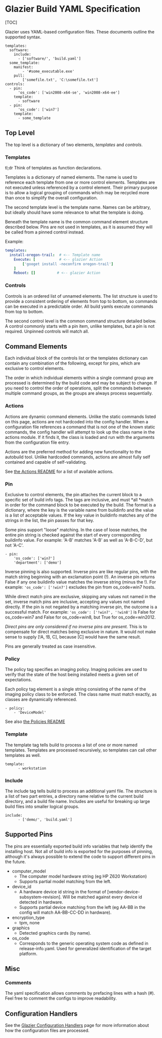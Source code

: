 # Glazier Build YAML Specification

[TOC]

Glazier uses YAML-based configuration files. These documents outline the
supported syntax.

    templates:
      software:
        include:
          - ['software/', 'build.yaml']
      some_template:
        manifest:
            - '#some_executable.exe'
        pull:
            ['somefile.txt', 'C:\somefile.txt']
    controls:
      - pin:
          'os_code': ['win2008-x64-se', 'win2008-x64-ee']
        template:
          - software
      - pin:
          'os_code': ['win7']
        template:
          - some_template

## Top Level

The top level is a dictionary of two elements, *templates* and *controls*.

### Templates

tl;dr Think of templates as function declarations.

Templates is a dictionary of named elements. The name is used to reference each
template from one or more control elements. Templates are not executed unless
referenced by a control element. Their primary purpose is to allow a logical
grouping of commands which may be recycled more than once to simplify the
overall configuration.

The second template level is the template name. Names can be arbitrary, but
ideally should have some relevance to what the template is doing.

Beneath the template name is the common command element structure described
below. Pins are not used in templates, as it is assumed they will be called from
a pinned control instead.

Example:

```yaml
templates:
  install-oregon-trail:  # <-- Template name
    Execute: [           # <-- glazier Action
        ['googet install -noconfirm oregon-trail']
    ]
    Reboot: []          # <-- glazier Action
```

### Controls

Controls is an ordered list of unnamed elements. The list structure is used to
provide a consistent ordering of elements from top to bottom, so commands can be
executed in a predictable order. All build yamls execute commands from top to
bottom.

The second control level is the common command structure detailed below. A
control commonly starts with a pin item, unlike templates, but a pin is not
required. Unpinned controls will match all.

## Command Elements

Each individual block of the controls list or the templates dictionary can
contain any combination of the following, except for pins, which are exclusive
to control elements.

The order in which individual elements within a single command group are
processed is determined by the build code and may be subject to change. If you
need to control the order of operations, split the commands between multiple
command groups, as the groups are always process sequentially.

### Actions

Actions are dynamic command elements. Unlike the static commands listed on this
page, actions are not hardcoded into the config handler. When a configuration
file references a command that is not one of the known static commands, the
config handler will attempt to look up the class name in the actions module. If
it finds it, the class is loaded and run with the arguments from the
configuration file entry.

Actions are the preferred method for adding new functionality to the autobuild
tool. Unlike hardcoded commands, actions are almost fully self contained and
capable of self-validating.

See [the Actions README](../../glazier/lib/actions/README.md) for a list of available
actions.

### Pin

Exclusive to control elements, the pin attaches the current block to a specific
set of build info tags. The tags are inclusive, and must *all *match in order
for the command block to be executed by the build. The format is a dictionary,
where the key is the variable name from buildinfo and the value is a list of
acceptable values. If the key value in buildinfo matches any of the strings in
the list, the pin passes for that key.

Some pins support "loose" matching. In the case of loose matches, the entire pin
string is checked against the start of every corresponding buildinfo value. For
example: 'A-B' matches 'A-B' as well as 'A-B-C-D', but not 'A-C'.

    - pin:
        'os_code': ['win7']
        'department': ['demo']

Inverse pinning is also supported. Inverse pins are like regular pins, with the
match string beginning with an exclamation point (!). An inverse pin returns
False if any one buildinfo value matches the inverse string (minus the !). For
example: `'os_code': ['!win7']` excludes the pin from os_code=win7 hosts.

While direct match pins are exclusive, skipping any values not named in the set,
inverse match pins are inclusive, accepting any values not named directly. If
the pin is not negated by a matching inverse pin, the outcome is a successful
match. For example: `'os_code': ['!win7', '!win8']` is False for os_code=win7
and False for os_code=win8, but True for os_code=win2012.

*Direct pins are only considered if no inverse pins are present.* This is to
compensate for direct matches being exclusive in nature. It would not make sense
to supply \[!A, !B, C\], because \[C\] would have the same result.

Pins are generally treated as case insensitive.

### Policy

The policy tag specifies an imaging policy. Imaging policies are used to verify
that the state of the host being installed meets a given set of expectations.

Each policy tag element is a single string consisting of the name of the imaging
policy class to be enforced. The class name must match exactly, as classes are
dynamically referenced.

    - policy:
        - 'DeviceModel'

See also [the Policies README](../../glazier/lib/policies/README.md)

### Template

The template tag tells build to process a list of one or more named templates.
Templates are processed recursively, so templates can call other templates as
well.

    template:
          - workstation

### Include

The include tag tells build to process an additional yaml file. The structure is
a list of two part entries, a directory name relative to the current build
directory, and a build file name. Includes are useful for breaking up large
build files into smaller logical groups.

    include:
          - ['demo/', 'build.yaml']

## Supported Pins

The pins are essentially exported build info variables that help identify the
installing host. Not all of build info is exported for the purposes of pinning,
although it's always possible to extend the code to support different pins in
the future.

*   computer_model
    *   The computer model hardware string (eg HP Z620 Workstation)
    *   Supports partial model matching from the left.
*   device_id
    *   A hardware device id string in the format of
        \[vendor-device-subsystem-revision\]. Will be matched against every
        device id detected in hardware.
    *   Supports partial device matching from the left (eg AA-BB in the config
        will match AA-BB-CC-DD in hardware).
*   encryption_type
    *   tpm, none
*   graphics
    *   Detected graphics cards (by name).
*   os_code
    *   Corresponds to the generic operating system code as defined in
        release-info.yaml. Used for generalized identification of the target
        platform.

## Misc

### Comments

The yaml specification allows comments by prefacing lines with a hash (#). Feel
free to comment the configs to improve readability.

## Configuration Handlers

See the [Glazier Configuration Handlers](../setup/config_handlers.md) page for more
information about how the configuration files are processed.
